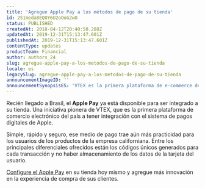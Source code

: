 ```yaml
---
title: 'Agregue Apple Pay a los métodos de pago de su tienda'
id: 2S1medaBEQOY6U2oOoG2wO
status: PUBLISHED
createdAt: 2018-04-12T20:40:50.288Z
updatedAt: 2019-12-31T15:13:47.601Z
publishedAt: 2019-12-31T15:13:47.601Z
contentType: updates
productTeam: Financial
author: authors_24
slug: agregue-apple-pay-a-los-metodos-de-pago-de-su-tienda
locale: es
legacySlug: agregue-apple-pay-a-los-metodos-de-pago-de-su-tienda
announcementImageID: ''
announcementSynopsisES: 'VTEX es la primera plataforma de e-commerce de Brasil que ofrece integración con el Apple Pay.'
---
```


Recién llegado a Brasil, el __Apple Pay__ ya está disponible para ser integrado a su tienda. Una iniciativa pionera de VTEX, que es la primera plataforma de comercio electrónico del país a tener integración con el sistema de pagos digitales de Apple.

Simple, rápido y seguro, ese medio de pago trae aún más practicidad para los usuarios de los productos de la empresa californiana. Entre los principales diferenciales ofrecidos están los códigos únicos generados para cada transacción y no haber almacenamiento de los datos de la tarjeta del usuario.

[Configure el Apple Pay](/es/tutorial/configurar-pagos-con-apple-pay) en su tienda hoy mismo y agregue más innovación en la experiencia de compra de sus clientes.
